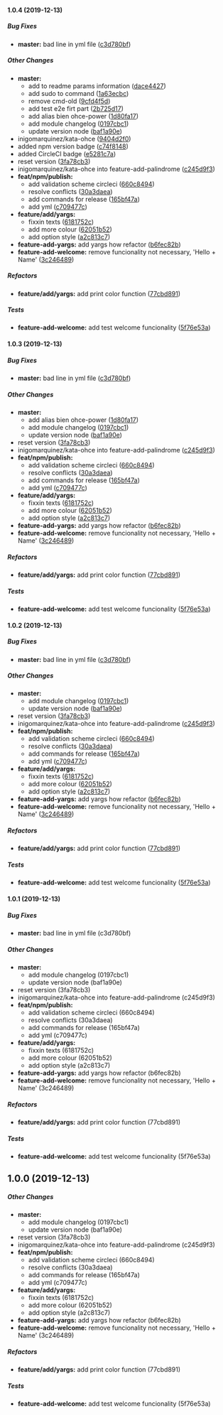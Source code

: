 #### 1.0.4 (2019-12-13)

##### Bug Fixes

* **master:**  bad line in yml file ([c3d780bf](https://github.com/inigomarquinez/kata-ohce/commit/c3d780bf163902062ed463b684c13e7a0c37deca))

##### Other Changes

* **master:**
  *  add to readme params information ([dace4427](https://github.com/inigomarquinez/kata-ohce/commit/dace4427a74c4d796c8b291b2eadc93772183136))
  *  add sudo to command ([1a63ecbc](https://github.com/inigomarquinez/kata-ohce/commit/1a63ecbc081fec3867b41daf21e7677dc2b11df1))
  *  remove cmd-old ([9cfd4f5d](https://github.com/inigomarquinez/kata-ohce/commit/9cfd4f5db30de27c6af6535c56fd3dad19155b5a))
  *  add test e2e firt part ([2b725d17](https://github.com/inigomarquinez/kata-ohce/commit/2b725d17388eb9fab73e9445794c8dc7b75d0758))
  *  add alias bien ohce-power ([1d80fa17](https://github.com/inigomarquinez/kata-ohce/commit/1d80fa17d8bd27cbabdd4d00d289a3d34974f3fa))
  *  add module changelog ([0197cbc1](https://github.com/inigomarquinez/kata-ohce/commit/0197cbc1aee0b5b465e4113da767b6a1b37656e0))
  *  update version node ([baf1a90e](https://github.com/inigomarquinez/kata-ohce/commit/baf1a90ef0228ebca5ea089ca42f55b969ad7631))
* inigomarquinez/kata-ohce ([9404d2f0](https://github.com/inigomarquinez/kata-ohce/commit/9404d2f06393bda45e4c698e518b7294b3d7f33a))
*  added npm version badge ([c74f8148](https://github.com/inigomarquinez/kata-ohce/commit/c74f8148ae0baec0210f43b60b8bb97e90bcd47d))
*  added CircleCI badge ([e5281c7a](https://github.com/inigomarquinez/kata-ohce/commit/e5281c7a4520d074900d79f71dde10b791ee9f5e))
*  reset version ([3fa78cb3](https://github.com/inigomarquinez/kata-ohce/commit/3fa78cb3a881e45b1c43e9f404654b330ca0cf67))
* inigomarquinez/kata-ohce into feature-add-palindrome ([c245d9f3](https://github.com/inigomarquinez/kata-ohce/commit/c245d9f3f62a34aba57ae367222f794efcb19ee0))
* **feat/npm/publish:**
  *  add validation scheme circleci ([660c8494](https://github.com/inigomarquinez/kata-ohce/commit/660c84942b40a21a9b5ace1fc55a3ecd8d1a872d))
  *  resolve conflicts ([30a3daea](https://github.com/inigomarquinez/kata-ohce/commit/30a3daea88facf9bd8d4c0789372dbbc88e1bd4b))
  *  add commands for release ([165bf47a](https://github.com/inigomarquinez/kata-ohce/commit/165bf47af3dd436aa724f723bf9af2da9132c508))
  *  add yml ([c709477c](https://github.com/inigomarquinez/kata-ohce/commit/c709477cce4e0a116999f9305a71143d8aa93293))
* **feature/add/yargs:**
  *  fixxin texts ([6181752c](https://github.com/inigomarquinez/kata-ohce/commit/6181752c10d211b949745b73961caeede2978530))
  *  add more colour ([62051b52](https://github.com/inigomarquinez/kata-ohce/commit/62051b525365bd3d3ecb16268bae2c432917cbcd))
  *  add option style ([a2c813c7](https://github.com/inigomarquinez/kata-ohce/commit/a2c813c75461a9464e4e3ea455e6ca43fa064b3a))
* **feature-add-yargs:**  add yargs how refactor ([b6fec82b](https://github.com/inigomarquinez/kata-ohce/commit/b6fec82b161767540db469597258a6a1f527e8ab))
* **feature-add-welcome:**  remove funcionality not necessary, 'Hello + Name' ([3c246489](https://github.com/inigomarquinez/kata-ohce/commit/3c2464892c5aa891b5bb4ea322e1284f7fe01dfd))

##### Refactors

* **feature/add/yargs:**  add print color function ([77cbd891](https://github.com/inigomarquinez/kata-ohce/commit/77cbd891e42306a4fd384d729509a355f443d805))

##### Tests

* **feature-add-welcome:**  add test welcome funcionality ([5f76e53a](https://github.com/inigomarquinez/kata-ohce/commit/5f76e53af92d9c4860b39f9d4289bc2a6e1b9a76))

#### 1.0.3 (2019-12-13)

##### Bug Fixes

* **master:**  bad line in yml file ([c3d780bf](https://github.com/inigomarquinez/kata-ohce/commit/c3d780bf163902062ed463b684c13e7a0c37deca))

##### Other Changes

* **master:**
  *  add alias bien ohce-power ([1d80fa17](https://github.com/inigomarquinez/kata-ohce/commit/1d80fa17d8bd27cbabdd4d00d289a3d34974f3fa))
  *  add module changelog ([0197cbc1](https://github.com/inigomarquinez/kata-ohce/commit/0197cbc1aee0b5b465e4113da767b6a1b37656e0))
  *  update version node ([baf1a90e](https://github.com/inigomarquinez/kata-ohce/commit/baf1a90ef0228ebca5ea089ca42f55b969ad7631))
*  reset version ([3fa78cb3](https://github.com/inigomarquinez/kata-ohce/commit/3fa78cb3a881e45b1c43e9f404654b330ca0cf67))
* inigomarquinez/kata-ohce into feature-add-palindrome ([c245d9f3](https://github.com/inigomarquinez/kata-ohce/commit/c245d9f3f62a34aba57ae367222f794efcb19ee0))
* **feat/npm/publish:**
  *  add validation scheme circleci ([660c8494](https://github.com/inigomarquinez/kata-ohce/commit/660c84942b40a21a9b5ace1fc55a3ecd8d1a872d))
  *  resolve conflicts ([30a3daea](https://github.com/inigomarquinez/kata-ohce/commit/30a3daea88facf9bd8d4c0789372dbbc88e1bd4b))
  *  add commands for release ([165bf47a](https://github.com/inigomarquinez/kata-ohce/commit/165bf47af3dd436aa724f723bf9af2da9132c508))
  *  add yml ([c709477c](https://github.com/inigomarquinez/kata-ohce/commit/c709477cce4e0a116999f9305a71143d8aa93293))
* **feature/add/yargs:**
  *  fixxin texts ([6181752c](https://github.com/inigomarquinez/kata-ohce/commit/6181752c10d211b949745b73961caeede2978530))
  *  add more colour ([62051b52](https://github.com/inigomarquinez/kata-ohce/commit/62051b525365bd3d3ecb16268bae2c432917cbcd))
  *  add option style ([a2c813c7](https://github.com/inigomarquinez/kata-ohce/commit/a2c813c75461a9464e4e3ea455e6ca43fa064b3a))
* **feature-add-yargs:**  add yargs how refactor ([b6fec82b](https://github.com/inigomarquinez/kata-ohce/commit/b6fec82b161767540db469597258a6a1f527e8ab))
* **feature-add-welcome:**  remove funcionality not necessary, 'Hello + Name' ([3c246489](https://github.com/inigomarquinez/kata-ohce/commit/3c2464892c5aa891b5bb4ea322e1284f7fe01dfd))

##### Refactors

* **feature/add/yargs:**  add print color function ([77cbd891](https://github.com/inigomarquinez/kata-ohce/commit/77cbd891e42306a4fd384d729509a355f443d805))

##### Tests

* **feature-add-welcome:**  add test welcome funcionality ([5f76e53a](https://github.com/inigomarquinez/kata-ohce/commit/5f76e53af92d9c4860b39f9d4289bc2a6e1b9a76))

#### 1.0.2 (2019-12-13)

##### Bug Fixes

* **master:**  bad line in yml file ([c3d780bf](https://github.com/inigomarquinez/kata-ohce/commit/c3d780bf163902062ed463b684c13e7a0c37deca))

##### Other Changes

* **master:**
  *  add module changelog ([0197cbc1](https://github.com/inigomarquinez/kata-ohce/commit/0197cbc1aee0b5b465e4113da767b6a1b37656e0))
  *  update version node ([baf1a90e](https://github.com/inigomarquinez/kata-ohce/commit/baf1a90ef0228ebca5ea089ca42f55b969ad7631))
*  reset version ([3fa78cb3](https://github.com/inigomarquinez/kata-ohce/commit/3fa78cb3a881e45b1c43e9f404654b330ca0cf67))
* inigomarquinez/kata-ohce into feature-add-palindrome ([c245d9f3](https://github.com/inigomarquinez/kata-ohce/commit/c245d9f3f62a34aba57ae367222f794efcb19ee0))
* **feat/npm/publish:**
  *  add validation scheme circleci ([660c8494](https://github.com/inigomarquinez/kata-ohce/commit/660c84942b40a21a9b5ace1fc55a3ecd8d1a872d))
  *  resolve conflicts ([30a3daea](https://github.com/inigomarquinez/kata-ohce/commit/30a3daea88facf9bd8d4c0789372dbbc88e1bd4b))
  *  add commands for release ([165bf47a](https://github.com/inigomarquinez/kata-ohce/commit/165bf47af3dd436aa724f723bf9af2da9132c508))
  *  add yml ([c709477c](https://github.com/inigomarquinez/kata-ohce/commit/c709477cce4e0a116999f9305a71143d8aa93293))
* **feature/add/yargs:**
  *  fixxin texts ([6181752c](https://github.com/inigomarquinez/kata-ohce/commit/6181752c10d211b949745b73961caeede2978530))
  *  add more colour ([62051b52](https://github.com/inigomarquinez/kata-ohce/commit/62051b525365bd3d3ecb16268bae2c432917cbcd))
  *  add option style ([a2c813c7](https://github.com/inigomarquinez/kata-ohce/commit/a2c813c75461a9464e4e3ea455e6ca43fa064b3a))
* **feature-add-yargs:**  add yargs how refactor ([b6fec82b](https://github.com/inigomarquinez/kata-ohce/commit/b6fec82b161767540db469597258a6a1f527e8ab))
* **feature-add-welcome:**  remove funcionality not necessary, 'Hello + Name' ([3c246489](https://github.com/inigomarquinez/kata-ohce/commit/3c2464892c5aa891b5bb4ea322e1284f7fe01dfd))

##### Refactors

* **feature/add/yargs:**  add print color function ([77cbd891](https://github.com/inigomarquinez/kata-ohce/commit/77cbd891e42306a4fd384d729509a355f443d805))

##### Tests

* **feature-add-welcome:**  add test welcome funcionality ([5f76e53a](https://github.com/inigomarquinez/kata-ohce/commit/5f76e53af92d9c4860b39f9d4289bc2a6e1b9a76))

#### 1.0.1 (2019-12-13)

##### Bug Fixes

* **master:**  bad line in yml file (c3d780bf)

##### Other Changes

* **master:**
  *  add module changelog (0197cbc1)
  *  update version node (baf1a90e)
*  reset version (3fa78cb3)
* inigomarquinez/kata-ohce into feature-add-palindrome (c245d9f3)
* **feat/npm/publish:**
  *  add validation scheme circleci (660c8494)
  *  resolve conflicts (30a3daea)
  *  add commands for release (165bf47a)
  *  add yml (c709477c)
* **feature/add/yargs:**
  *  fixxin texts (6181752c)
  *  add more colour (62051b52)
  *  add option style (a2c813c7)
* **feature-add-yargs:**  add yargs how refactor (b6fec82b)
* **feature-add-welcome:**  remove funcionality not necessary, 'Hello + Name' (3c246489)

##### Refactors

* **feature/add/yargs:**  add print color function (77cbd891)

##### Tests

* **feature-add-welcome:**  add test welcome funcionality (5f76e53a)

## 1.0.0 (2019-12-13)

##### Other Changes

* **master:**
  *  add module changelog (0197cbc1)
  *  update version node (baf1a90e)
*  reset version (3fa78cb3)
* inigomarquinez/kata-ohce into feature-add-palindrome (c245d9f3)
* **feat/npm/publish:**
  *  add validation scheme circleci (660c8494)
  *  resolve conflicts (30a3daea)
  *  add commands for release (165bf47a)
  *  add yml (c709477c)
* **feature/add/yargs:**
  *  fixxin texts (6181752c)
  *  add more colour (62051b52)
  *  add option style (a2c813c7)
* **feature-add-yargs:**  add yargs how refactor (b6fec82b)
* **feature-add-welcome:**  remove funcionality not necessary, 'Hello + Name' (3c246489)

##### Refactors

* **feature/add/yargs:**  add print color function (77cbd891)

##### Tests

* **feature-add-welcome:**  add test welcome funcionality (5f76e53a)

